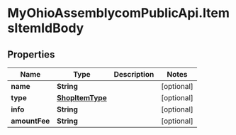 # MyOhioAssemblycomPublicApi.ItemsItemIdBody

## Properties
Name | Type | Description | Notes
------------ | ------------- | ------------- | -------------
**name** | **String** |  | [optional] 
**type** | [**ShopItemType**](ShopItemType.md) |  | [optional] 
**info** | **String** |  | [optional] 
**amountFee** | **String** |  | [optional] 
